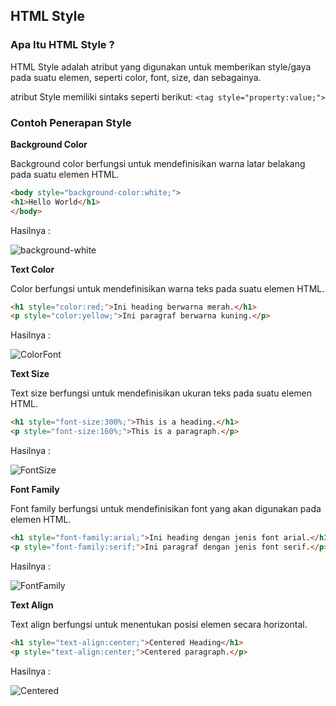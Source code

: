 ## HTML Style

### Apa Itu HTML Style ?
HTML Style adalah atribut yang digunakan untuk memberikan style/gaya pada suatu elemen, seperti color, font, size, dan sebagainya.

atribut Style memiliki sintaks seperti berikut:
`<tag style="property:value;">`

### Contoh Penerapan Style

**Background Color**

Background color berfungsi untuk mendefinisikan warna latar belakang pada suatu elemen HTML.
```html
<body style="background-color:white;">
<h1>Hello World</h1>
</body>
```
Hasilnya :

![background-white](https://user-images.githubusercontent.com/89055857/136648394-b2dbbb10-bb5c-4741-a830-b9e35ce72325.PNG)

**Text Color**

Color berfungsi untuk mendefinisikan warna teks pada suatu elemen HTML.
```html 
<h1 style="color:red;">Ini heading berwarna merah.</h1>
<p style="color:yellow;">Ini paragraf berwarna kuning.</p>
```
Hasilnya :

![ColorFont](https://user-images.githubusercontent.com/89055857/136648613-047c945f-b743-4ee7-b778-d83f8fbfb25b.PNG)

**Text Size**

Text size berfungsi untuk mendefinisikan ukuran teks pada suatu elemen HTML.
```html
<h1 style="font-size:300%;">This is a heading.</h1>
<p style="font-size:160%;">This is a paragraph.</p>
```
Hasilnya :

![FontSize](https://user-images.githubusercontent.com/89055857/136648748-b11955ef-0440-468e-877c-8e157e96ec10.PNG)

**Font Family**

Font family berfungsi untuk mendefinisikan font yang akan digunakan pada elemen HTML.
```html
<h1 style="font-family:arial;">Ini heading dengan jenis font arial.</h1>
<p style="font-family:serif;">Ini paragraf dengan jenis font serif.</p>
```
Hasilnya :

![FontFamily](https://user-images.githubusercontent.com/89055857/136648916-fb3d2efa-8b23-4d8e-bac6-0074a58ae6a7.PNG)

**Text Align**

Text align berfungsi untuk menentukan posisi elemen secara horizontal.
```html
<h1 style="text-align:center;">Centered Heading</h1>
<p style="text-align:center;">Centered paragraph.</p>
```
Hasilnya :

![Centered](https://user-images.githubusercontent.com/89055857/136648997-2fb93482-43bb-4645-bb07-bd0f9424bbe0.PNG)

